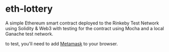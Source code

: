 # eth-lottery
A simple Ethereum smart contract deployed to the Rinkeby Test Network using Solidity & Web3 with testing for the contract using Mocha and a local Ganache test network.

to test, you'll need to add [Metamask](https://metamask.io/) to your browser. 
